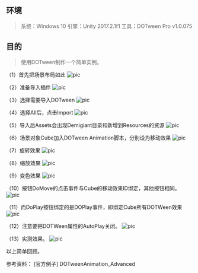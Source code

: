## 环境
> 系统：Windows 10
> 引擎：Unity 2017.2.1f1
> 工具：DOTween Pro v1.0.075

## 目的
> 使用DOTween制作一个简单实例。

（1）首先把场景布局如此
 ![pic](.\pic\1.png)

（2）准备导入插件
 ![pic](.\pic\2.png)

（3）选择需要导入DOTween
 ![pic](.\pic\3.png)

（4）选择All后，点击Import
 ![pic](.\pic\4.png)

（5）导入后Assets会出现Demigiant目录和新增到Resources的资源
 ![pic](.\pic\5.png)

（6）场景对象Cube加入DOTween Animation脚本，分别设为移动效果
 ![pic](.\pic\6.png)

（7）旋转效果
 ![pic](.\pic\7.png)

（8）缩放效果
 ![pic](.\pic\8.png)

（9）变色效果
 ![pic](.\pic\9.png)

（10）按钮DoMove的点击事件与Cube的移动效果ID绑定，其他按钮相同。
 ![pic](.\pic\10.png)

（11）而DoPlay按钮绑定的是DOPlay事件，即绑定Cube所有DOTWeen效果
 ![pic](.\pic\11.png)

（12）注意要把DOTWeen属性的AutoPlay关闭。
 ![pic](.\pic\12.png)

（13）实测效果。
 ![pic](.\pic\13.gif)



以上简单回顾。

参考资料：
[官方例子]
DOTweenAnimation_Advanced